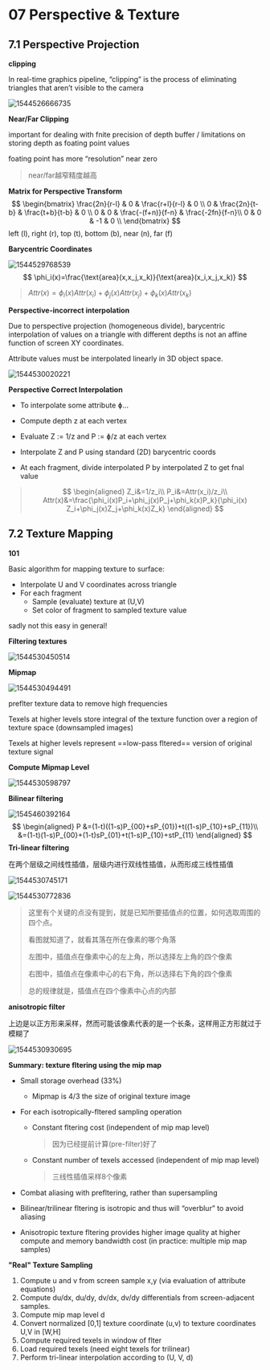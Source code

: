 # 07 Perspective & Texture

## 7.1 Perspective Projection

**clipping**

In real-time graphics pipeline, “clipping” is the process of eliminating triangles that aren’t visible to the camera

![1544526666735](assets/1544526666735.jpg)

**Near/Far Clipping**

important for dealing with fnite precision of depth buffer / limitations on storing depth as foating point values 

foating point has more “resolution” near zero 

> near/far越窄精度越高

**Matrix for Perspective Transform**
$$
\begin{bmatrix}
\frac{2n}{r-l} & 0 & \frac{r+l}{r-l} & 0 \\
0 & \frac{2n}{t-b} & \frac{t+b}{t-b} & 0 \\
0 & 0 & \frac{-(f+n)}{f-n} & \frac{-2fn}{f-n}\\
0 & 0 & -1 & 0 \\
\end{bmatrix}
$$
left (l), right (r), top (t), bottom (b), near (n), far (f) 

**Barycentric Coordinates**

![1544529768539](assets/1544529768539.jpg)
$$
\phi_i(x)=\frac{\text{area}(x,x_j,x_k)}{\text{area}(x_i,x_j,x_k)}
$$

> $Attr(x)=\phi_i(x)Attr(x_i)+\phi_j(x)Attr(x_j)+\phi_k(x)Attr(x_k)$

**Perspective-incorrect interpolation**

Due to perspective projection (homogeneous divide), barycentric interpolation of values on a triangle with different depths is not an affine function of screen XY coordinates. 

Attribute values must be interpolated linearly in 3D object space. 

![1544530020221](assets/1544530020221.jpg)

**Perspective Correct Interpolation**

- To interpolate some attribute ɸ…

- Compute depth z at each vertex
- Evaluate Z := 1/z and P := ɸ/z at each vertex
- Interpolate Z and P using standard (2D) barycentric coords
- At each fragment, divide interpolated P by interpolated Z to get fnal value 

> $$
> \begin{aligned}
> Z_i&=1/z_i\\
> P_i&=Attr(x_i)/z_i\\
> Attr(x)&=\frac{\phi_i(x)P_i+\phi_j(x)P_j+\phi_k(x)P_k}{\phi_i(x)
> Z_i+\phi_j(x)Z_j+\phi_k(x)Z_k}
> \end{aligned}
> $$
>

## 7.2 Texture Mapping

**101**

Basic algorithm for mapping texture to surface: 

- Interpolate U and V coordinates across triangle 
- For each fragment 
  - Sample (evaluate) texture at (U,V) 
  - Set color of fragment to sampled texture value 

sadly not this easy in general! 

**Filtering textures**

![1544530450514](assets/1544530450514.jpg)

**Mipmap**

![1544530494491](assets/1544530494491.jpg)

preflter texture data to remove high frequencies 

Texels at higher levels store integral of the texture function over a region of texture space (downsampled images) 

Texels at higher levels represent ==low-pass fltered== version of original texture signal 

**Compute Mipmap Level**

![1544530598797](assets/1544530598797.jpg)

**Bilinear filtering**

![1545460392164](assets/1545460392164.jpg)
$$
\begin{aligned}
P
&=(1-t)((1-s)P_{00}+sP_{01})+t((1-s)P_{10}+sP_{11})\\
&=(1-t)(1-s)P_{00}+(1-t)sP_{01}+t(1-s)P_{10}+stP_{11}
\end{aligned}
$$
**Tri-linear filtering**

在两个层级之间线性插值，层级内进行双线性插值，从而形成三线性插值

![1544530745171](assets/1544530745171.jpg)

![1544530772836](assets/1544530772836.jpg)

> 这里有个关键的点没有提到，就是已知所要插值点的位置，如何选取周围的四个点。
>
> 看图就知道了，就看其落在所在像素的哪个角落
>
> 左图中，插值点在像素中心的左上角，所以选择左上角的四个像素
>
> 右图中，插值点在像素中心的右下角，所以选择右下角的四个像素
>
> 总的规律就是，插值点在四个像素中心点的内部

**anisotropic filter**

上边是以正方形来采样，然而可能该像素代表的是一个长条，这样用正方形就过于模糊了

![1544530930695](assets/1544530930695.jpg)

**Summary: texture fltering using the mip map**

- Small storage overhead (33%)

  - Mipmap is 4/3 the size of original texture image

- For each isotropically-fltered sampling operation

  - Constant fltering cost (independent of mip map level)

    > 因为已经提前计算(pre-filter)好了

  - Constant number of texels accessed (independent of mip map level)

    > 三线性插值采样8个像素

- Combat aliasing with prefltering, rather than supersampling

- Bilinear/trilinear fltering is isotropic and thus will “overblur” to avoid aliasing

- Anisotropic texture fltering provides higher image quality at higher compute and memory bandwidth cost (in practice: multiple mip map samples) 

**"Real" Texture Sampling**

1. Compute u and v from screen sample x,y (via evaluation of attribute equations)
2. Compute du/dx, du/dy, dv/dx, dv/dy differentials from screen-adjacent samples.
3. Compute mip map level d
4. Convert normalized [0,1] texture coordinate (u,v) to texture coordinates U,V in [W,H]
5. Compute required texels in window of flter
6. Load required texels (need eight texels for trilinear)
7. Perform tri-linear interpolation according to (U, V, d) 

<script type="text/javascript" src="http://cdn.mathjax.org/mathjax/latest/MathJax.js?config=TeX-AMS-MML_HTMLorMML"></script>
<script type="text/x-mathjax-config">
MathJax.Hub.Config({ tex2jax: {inlineMath: [['$', '$']]}, messageStyle: "none" });
</script>